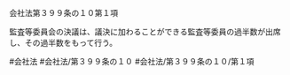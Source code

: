 会社法第３９９条の１０第１項

監査等委員会の決議は、議決に加わることができる監査等委員の過半数が出席し、その過半数をもって行う。

#会社法
#会社法/第３９９条の１０
#会社法/第３９９条の１０/第１項
